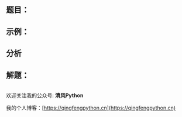 ## 题目：



## 示例：



## 分析



## 解题：

```python

```

欢迎关注我的公众号: **清风Python**

我的个人博客：[https://qingfengpython.cn](https://qingfengpython.cn)
